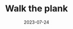 ---
weight: 6
images:
- /images/IMG_7203.png
title: Walk the plank
date: 2023-07-24
hideExif: false
tags:
- haveaseat
- archive # all posts
- nature
- travel
---